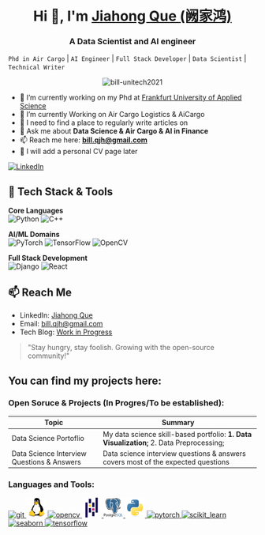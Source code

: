 <h1 align="center">Hi 👋, I'm <a href="https://bill-unitech2021.github.io/Me.io/" target="blank">
Jiahong Que (阙家鸿)</a></h1>
<h3 align="center">A Data Scientist and AI engineer</h3>

`Phd in Air Cargo` | `AI Engineer` | `Full Stack Developer` | `Data Scientist` | `Technical Writer`
<p align="center"> <img src="https://komarev.com/ghpvc/?username=bill-unitech2021&label=Profile%20views&color=0e75b6&style=flat" alt="bill-unitech2021" /> </p>


- 🔭 I’m currently working on my Phd at <a href="https://www.frankfurt-university.de/" target="blank">Frankfurt University of Applied Science</a>
- 🌱 I’m currently Working on Air Cargo Logistics & AiCargo
- 📝 I need to find a place to regularly write articles on
- 💬 Ask me about **Data Science & Air Cargo & AI in Finance**
- 📫 Reach me here: **bill.qjh@gmail.com**
- 📄 I will add a personal CV page later






[![LinkedIn](https://img.shields.io/badge/LinkedIn-Profile-blue?style=flat&logo=linkedin)](https://www.linkedin.com/in/jiahong-que-215428258/)

## 🔧 Tech Stack & Tools
**Core Languages**  
![Python](https://img.shields.io/badge/-Python-3776AB?logo=python&logoColor=white)
![C++](https://img.shields.io/badge/-C++-00599C?logo=c%2B%2B&logoColor=white)

**AI/ML Domains**  
![PyTorch](https://img.shields.io/badge/-PyTorch-EE4C2C?logo=pytorch&logoColor=white)
![TensorFlow](https://img.shields.io/badge/-TensorFlow-FF6F00?logo=tensorflow&logoColor=white)
![OpenCV](https://img.shields.io/badge/-OpenCV-5C3EE8?logo=opencv&logoColor=white)

**Full Stack Development**  
![Django](https://img.shields.io/badge/-Django-092E20?logo=django&logoColor=white)
![React](https://img.shields.io/badge/-React-61DAFB?logo=react&logoColor=black)

<!--
## 🚀 Featured Projects
### Computer Vision
- [CNN-based Image Classification System]() (Tech: PyTorch + OpenCV)
- [Real-time Object Detection Project]() (Tech: YOLOv5 + Flask Deployment)

### Natural Language Processing
- [Text Sentiment Analysis Platform]() (Tech: BERT + Django)
- [Intelligent Q&A Chatbot]() (Tech: Transformer + Redis)

## 🏆 Honors & Awards
- 2023 China Mathematical Modeling Contest: Provincial Second Prize (Team Leader)
- Outstanding Student Cadre @ Shenzhen University (Technical Director of Student Union)
- Tencent Rhino-Bird Elite Training Program: Finalist Award

## 📚 Academic Interests
- Regular follower of CVPR/NeurIPS/ACL conference papers
- Weekly paper reading notes ([Notes Repository]())
- Passionate about Multimodal Learning and Few-shot Learning

## 🌱 Currently Learning
- Deep diving into "Deep Learning for Computer Vision"
- Participating in Kaggle Protein Structure Prediction Competition
- Developing personal tech blog ([Coming Soon]())

-->

## 📫 Reach Me
- LinkedIn: [Jiahong Que](https://www.linkedin.com/in/jiahong-que-215428258/)
- Email: [bill.qjh@gmail.com](bill.qjh@gmail.com)
- Tech Blog: [Work in Progress]()

> "Stay hungry, stay foolish. Growing with the open-source community!" 



## You can find my projects here:

<h3 align="left"> Open Soruce & Projects (In Progres/To be established):</h3>


| Topic                                              | Summary                                                                                                                                      |
| -------------------------------------------------- | -------------------------------------------------------------------------------------------------------------------------------------------- |
| Data Science Portoflio                             | My data science skill-based portfolio: **1. Data Visualization;** 2. Data Preprocessing;                                                                                                        |
| Data Science Interview Questions & Answers         | Data science interview questions & answers covers most of the expected questions                                                             |


<h3 align="left">Languages and Tools:</h3>
<p align="left">  <a href="https://git-scm.com/" target="_blank" rel="noreferrer"> <img src="https://www.vectorlogo.zone/logos/git-scm/git-scm-icon.svg" alt="git" width="40" height="40"/> </a> <a href="https://www.linux.org/" target="_blank" rel="noreferrer"> <img src="https://raw.githubusercontent.com/devicons/devicon/master/icons/linux/linux-original.svg" alt="linux" width="40" height="40"/> </a> <a href="https://opencv.org/" target="_blank" rel="noreferrer"> <img src="https://www.vectorlogo.zone/logos/opencv/opencv-icon.svg" alt="opencv" width="40" height="40"/> </a> <a href="https://pandas.pydata.org/" target="_blank" rel="noreferrer"> <img src="https://raw.githubusercontent.com/devicons/devicon/2ae2a900d2f041da66e950e4d48052658d850630/icons/pandas/pandas-original.svg" alt="pandas" width="40" height="40"/> </a> <a href="https://www.postgresql.org" target="_blank" rel="noreferrer"> <img src="https://raw.githubusercontent.com/devicons/devicon/master/icons/postgresql/postgresql-original-wordmark.svg" alt="postgresql" width="40" height="40"/> </a> <a href="https://www.python.org" target="_blank" rel="noreferrer"> <img src="https://raw.githubusercontent.com/devicons/devicon/master/icons/python/python-original.svg" alt="python" width="40" height="40"/> </a> <a href="https://pytorch.org/" target="_blank" rel="noreferrer"> <img src="https://www.vectorlogo.zone/logos/pytorch/pytorch-icon.svg" alt="pytorch" width="40" height="40"/> </a> <a href="https://scikit-learn.org/" target="_blank" rel="noreferrer"> <img src="https://upload.wikimedia.org/wikipedia/commons/0/05/Scikit_learn_logo_small.svg" alt="scikit_learn" width="40" height="40"/> </a> <a href="https://seaborn.pydata.org/" target="_blank" rel="noreferrer"> <img src="https://seaborn.pydata.org/_images/logo-mark-lightbg.svg" alt="seaborn" width="40" height="40"/> </a> <a href="https://www.tensorflow.org" target="_blank" rel="noreferrer"> <img src="https://www.vectorlogo.zone/logos/tensorflow/tensorflow-icon.svg" alt="tensorflow" width="40" height="40"/> </a> </p>
